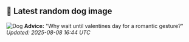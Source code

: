 ## 🐶 Latest random dog image
![Dog](https://images.dog.ceo/breeds/airedale/n02096051_9631.jpg)
**Advice:** "Why wait until valentines day for a romantic gesture?"
*Updated: 2025-08-08 16:44 UTC*
